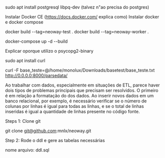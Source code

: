 sudo apt install postgresql libpq-dev   (talvez n"ao precisa do postgres)



Instalar Docker CE (https://docs.docker.com/ explica como)
Instalar docker e docker compose

docker build --tag=neoway-test .
docker build --tag=neoway-worker .


docker-compose up -d --build



Explicar oporque utilizo o psycopg2-binary

sudo apt install curl


 curl -F base_teste=@/home/monolux/Downloads/basetest/base_teste.txt http://0.0.0.0:8000/parsedata/
 
 
 Ao trabalhar com dados, especialmente em situações de ETL, parece haver dois tipos de problemas principais que 
 precisam ser resolvidos. O primeiro é em relação a formatação do dos dados. Ao inserir novos dados em um banco relacional,
 por exemplo, é necessário verificar se o número de colunas por linhas é igual para todas as linhas, e se o total de linhas
 inseridas é igual a quantidade de linhas presente no código fonte. 
 
 
 Steps 1:
 Clone git
 
 git clone git@github.com:mnlx/neoway.git
 
 Step 2:
 Rode o ddl e gere as tabelas necessárias
 
 nome arquivo: ddl.sql